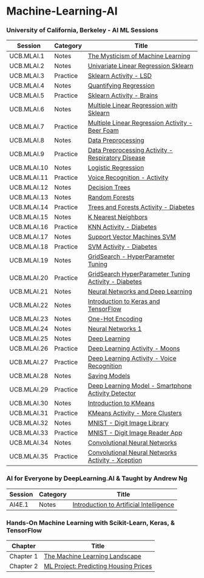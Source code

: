 # Machine-Learning-AI

### University of California, Berkeley - AI ML Sessions
| Session | Category  | Title | 
| ------------------- | ------------------- | ------------------- |
| UCB.MLAI.1 | Notes | [The Mysticism of Machine Learning](https://nbviewer.jupyter.org/github/gianmillare/Machine-Learning-AI/blob/main/University%20of%20California%2C%20Berkeley%20-%20AI%20ML%20Sessions/Part%201%20-%20The%20Mysticism%20of%20Machine%20Learning.ipynb) |
| UCB.MLAI.2 | Notes | [Univariate Linear Regression Sklearn](https://nbviewer.jupyter.org/github/gianmillare/Machine-Learning-AI/blob/main/University%20of%20California%2C%20Berkeley%20-%20AI%20ML%20Sessions/Part%202%20-%20Univariate%20Linear%20Regression%20Sklearn.ipynb) |
| UCB.MLAI.3 | Practice | [Sklearn Activity - LSD](https://nbviewer.jupyter.org/github/gianmillare/Machine-Learning-AI/blob/main/University%20of%20California%2C%20Berkeley%20-%20AI%20ML%20Sessions/Part%203%20-%20Sklearn%20Activity%20-%20LSD.ipynb) |
| UCB.MLAI.4 | Notes | [Quantifying Regression](https://nbviewer.jupyter.org/github/gianmillare/Machine-Learning-AI/blob/main/University%20of%20California%2C%20Berkeley%20-%20AI%20ML%20Sessions/Part%204%20-%20Quantifying%20Regression.ipynb) |
| UCB.MLAI.5 | Practice | [Sklearn Activity - Brains](https://nbviewer.jupyter.org/github/gianmillare/Machine-Learning-AI/blob/main/University%20of%20California%2C%20Berkeley%20-%20AI%20ML%20Sessions/Part%205%20-%20Sklearn%20Activity%20-%20Brains.ipynb) |
| UCB.MLAI.6 | Notes | [Multiple Linear Regression with Sklearn](https://nbviewer.jupyter.org/github/gianmillare/Machine-Learning-AI/blob/main/University%20of%20California%2C%20Berkeley%20-%20AI%20ML%20Sessions/Part%206%20-%20Multiple%20Linear%20Regression%20with%20Sklearn.ipynb) |
| UCB.MLAI.7 | Practice | [Multiple Linear Regression Activity - Beer Foam](https://nbviewer.jupyter.org/github/gianmillare/Machine-Learning-AI/blob/main/University%20of%20California%2C%20Berkeley%20-%20AI%20ML%20Sessions/Part%207%20-%20Multiple%20Linear%20Regression%20Activity%20-%20Beer%20Foam.ipynb)|
| UCB.MLAI.8 | Notes | [Data Preprocessing](https://nbviewer.jupyter.org/github/gianmillare/Machine-Learning-AI/blob/main/University%20of%20California%2C%20Berkeley%20-%20AI%20ML%20Sessions/Part%208%20-%20Data%20Preprocessing.ipynb) |
| UCB.MLAI.9 | Practice | [Data Preprocessing Activity - Respiratory Disease](https://nbviewer.jupyter.org/github/gianmillare/Machine-Learning-AI/blob/main/University%20of%20California%2C%20Berkeley%20-%20AI%20ML%20Sessions/Part%209%20-%20Data%20Preprocessing%20Activity%20-%20Respiratory%20Disease.ipynb)|
| UCB.MLAI.10 | Notes | [Logistic Regression](https://nbviewer.jupyter.org/github/gianmillare/Machine-Learning-AI/blob/main/University%20of%20California%2C%20Berkeley%20-%20AI%20ML%20Sessions/Part%2010%20-%20Logistic%20Regression.ipynb) |
| UCB.MLAI.11 | Practice | [Voice Recognition - Activity](https://nbviewer.jupyter.org/github/gianmillare/Machine-Learning-AI/blob/main/University%20of%20California%2C%20Berkeley%20-%20AI%20ML%20Sessions/Part%2011%20-%20Voice%20Recognition%20-%20Activity.ipynb) |
| UCB.MLAI.12 | Notes | [Decision Trees](https://nbviewer.jupyter.org/github/gianmillare/Machine-Learning-AI/blob/main/University%20of%20California%2C%20Berkeley%20-%20AI%20ML%20Sessions/Part%2012%20-%20Decision%20Trees.ipynb) |
| UCB.MLAI.13 | Notes | [Random Forests](https://nbviewer.jupyter.org/github/gianmillare/Machine-Learning-AI/blob/main/University%20of%20California%2C%20Berkeley%20-%20AI%20ML%20Sessions/Part%2013%20-%20Random%20Forests.ipynb)
| UCB.MLAI.14 | Practice | [Trees and Forests Activity - Diabetes](https://nbviewer.jupyter.org/github/gianmillare/Machine-Learning-AI/blob/main/University%20of%20California%2C%20Berkeley%20-%20AI%20ML%20Sessions/Part%2014%20-%20Trees%20and%20Forests%20Activity%20-%20Diabetes.ipynb) |
| UCB.MLAI.15 | Notes | [K Nearest Neighbors](https://nbviewer.jupyter.org/github/gianmillare/Machine-Learning-AI/blob/main/University%20of%20California%2C%20Berkeley%20-%20AI%20ML%20Sessions/Part%2015%20-%20K%20Nearest%20Neighbors.ipynb) |
| UCB.MLAI.16 | Practice | [KNN Activity - Diabetes](https://nbviewer.jupyter.org/github/gianmillare/Machine-Learning-AI/blob/main/University%20of%20California%2C%20Berkeley%20-%20AI%20ML%20Sessions/Part%2016%20-%20KNN%20Activity%20-%20Diabetes.ipynb) |
| UCB.MLAI.17 | Notes | [Support Vector Machines SVM](https://nbviewer.jupyter.org/github/gianmillare/Machine-Learning-AI/blob/main/University%20of%20California%2C%20Berkeley%20-%20AI%20ML%20Sessions/Part%2017%20-%20Support%20Vector%20Machines%20SVM.ipynb) |
| UCB.MLAI.18 | Practice | [SVM Activity - Diabetes](https://nbviewer.jupyter.org/github/gianmillare/Machine-Learning-AI/blob/main/University%20of%20California%2C%20Berkeley%20-%20AI%20ML%20Sessions/Part%2018%20-%20SVM%20Activity%20-%20Diabetes.ipynb) |
| UCB.MLAI.19 | Notes | [GridSearch - HyperParameter Tuning](https://nbviewer.jupyter.org/github/gianmillare/Machine-Learning-AI/blob/main/University%20of%20California%2C%20Berkeley%20-%20AI%20ML%20Sessions/Part%2019%20-%20GridSearch%20-%20HyperParameter%20Tuning.ipynb) |
| UCB.MLAI.20 | Practice | [GridSearch HyperParameter Tuning Activity - Diabetes](https://nbviewer.jupyter.org/github/gianmillare/Machine-Learning-AI/blob/main/University%20of%20California%2C%20Berkeley%20-%20AI%20ML%20Sessions/Part%2020%20-%20GridSearch%20HyperParameter%20Tuning%20Activity%20-%20Diabetes.ipynb) |
| UCB.MLAI.21 | Notes | [Neural Networks and Deep Learning](https://nbviewer.jupyter.org/github/gianmillare/Machine-Learning-AI/blob/main/University%20of%20California%2C%20Berkeley%20-%20AI%20ML%20Sessions/Part%2021%20-%20Neural%20Networks%20and%20Deep%20Learning.ipynb) |
| UCB.MLAI.22 | Notes | [Introduction to Keras and TensorFlow](https://nbviewer.jupyter.org/github/gianmillare/Machine-Learning-AI/blob/main/University%20of%20California%2C%20Berkeley%20-%20AI%20ML%20Sessions/Part%2022%20-%20Introduction%20to%20Keras%20and%20TensorFlow.ipynb) |
| UCB.MLAI.23 | Notes | [One-Hot Encoding](https://nbviewer.jupyter.org/github/gianmillare/Machine-Learning-AI/blob/main/University%20of%20California%2C%20Berkeley%20-%20AI%20ML%20Sessions/Part%2023%20-%20One-Hot%20Encoding.ipynb) |
| UCB.MLAI.24 | Notes | [Neural Networks 1](https://nbviewer.jupyter.org/github/gianmillare/Machine-Learning-AI/blob/main/University%20of%20California%2C%20Berkeley%20-%20AI%20ML%20Sessions/Part%2024%20-%20First%20Neural%20Network.ipynb) |
| UCB.MLAI.25 | Notes | [Deep Learning](https://nbviewer.jupyter.org/github/gianmillare/Machine-Learning-AI/blob/main/University%20of%20California%2C%20Berkeley%20-%20AI%20ML%20Sessions/Part%2025%20-%20Deep%20Learning.ipynb) |
| UCB.MLAI.26 | Practice | [Deep Learning Activity - Moons](https://nbviewer.jupyter.org/github/gianmillare/Machine-Learning-AI/blob/main/University%20of%20California%2C%20Berkeley%20-%20AI%20ML%20Sessions/Part%2026%20-%20Deep%20Learning%20Activity%20-%20Moons.ipynb) |
| UCB.MLAI.27 | Practice | [Deep Learning Activity - Voice Recognition](https://nbviewer.jupyter.org/github/gianmillare/Machine-Learning-AI/blob/main/University%20of%20California%2C%20Berkeley%20-%20AI%20ML%20Sessions/Part%2027%20-%20Voice%20Recognition%20-%20Activity.ipynb) |
| UCB.MLAI.28 | Notes | [Saving Models](https://nbviewer.jupyter.org/github/gianmillare/Machine-Learning-AI/blob/main/University%20of%20California%2C%20Berkeley%20-%20AI%20ML%20Sessions/Part%2028%20-%20Saving%20Models.ipynb) |
| UCB.MLAI.29 | Practice | [Deep Learning Model - Smartphone Activity Detector](https://nbviewer.jupyter.org/github/gianmillare/Machine-Learning-AI/blob/main/University%20of%20California%2C%20Berkeley%20-%20AI%20ML%20Sessions/Part%2029%20-%20Deep%20Learning%20Models%20Activity%20-%20Smartphone%20Activity%20Detector.ipynb) |
| UCB.MLAI.30 | Notes | [Introduction to KMeans](https://nbviewer.jupyter.org/github/gianmillare/Machine-Learning-AI/blob/main/University%20of%20California%2C%20Berkeley%20-%20AI%20ML%20Sessions/Part%2030%20-%20Kmeans.ipynb) |
| UCB.MLAI.31 | Practice | [KMeans Activity - More Clusters](https://nbviewer.jupyter.org/github/gianmillare/Machine-Learning-AI/blob/main/University%20of%20California%2C%20Berkeley%20-%20AI%20ML%20Sessions/Part%2031%20-%20Kmeans%20Activity%20-%20More%20Clusters.ipynb) |
| UCB.MLAI.32 | Notes | [MNIST - Digit Image Library](https://nbviewer.jupyter.org/github/gianmillare/Machine-Learning-AI/blob/main/University%20of%20California%2C%20Berkeley%20-%20AI%20ML%20Sessions/Part%2032%20-%20MNIST.ipynb) |
| UCB.MLAI.33 | Practice | [MNIST - Digit Image Reader App](https://github.com/gianmillare/Machine-Learning-AI/blob/main/University%20of%20California%2C%20Berkeley%20-%20AI%20ML%20Sessions/Part%2033%20-%20MNIST%20Recognition%20App.py) |
| UCB.MLAI.34 | Notes | [Convolutional Neural Networks](https://nbviewer.jupyter.org/github/gianmillare/Machine-Learning-AI/blob/main/University%20of%20California%2C%20Berkeley%20-%20AI%20ML%20Sessions/Part%2034%20-%20Convolutional%20Neural%20Network%20CNN.ipynb) |
| UCB.MLAI.35 | Practice | [Convolutional Neural Networks Activity - Xception](https://github.com/gianmillare/Machine-Learning-AI/blob/main/University%20of%20California%2C%20Berkeley%20-%20AI%20ML%20Sessions/Part%2035%20-%20Convolutional%20Neural%20Networks%20Activity%20-%20Xception.ipynb) |

### AI for Everyone by DeepLearning.AI & Taught by Andrew Ng
| Session | Category  | Title | 
| ------------------- | ------------------- | ------------------- |
| AI4E.1 | Notes | [Introduction to Artificial Intelligence](https://github.com/gianmillare/Machine-Learning-AI/blob/main/AI%20for%20Everyone/Part%201%20-%20Introduction%20to%20AI.ipynb) |

### Hands-On Machine Learning with Scikit-Learn, Keras, & TensorFlow
| Chapter  | Title | 
| ------------------- | ------------------- |
| Chapter 1 | [The Machine Learning Landscape](https://github.com/gianmillare/Machine-Learning-AI/blob/main/Hands%20On%20ML%20with%20Scikit-Learn%2C%20Keras%2C%20%26%20TensorFlow/Chapter%201%20-%20The%20Machine%20Learning%20Landscape.ipynb) |
| Chapter 2 | [ML Project: Predicting Housing Prices](https://github.com/gianmillare/Machine-Learning-AI/blob/main/Hands%20On%20ML%20with%20Scikit-Learn%2C%20Keras%2C%20%26%20TensorFlow/Chapter%202%20-%20End%20to%20End%20Machine%20Learning%20Project.ipynb) |
